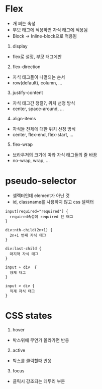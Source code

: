 <!-- @format -->

# Flex

- 개 쩌는 속성
- 부모 태그에 적용하면 자식 태그에 적용됨
- Block -> Inline-block으로 적용됨

1. display

- flex로 설정, 부모 태그에만

2. flex-direction

- 자식 태그들이 나열되는 순서
- row(default), column, ...

3. justify-content

- 자식 태그간 정렬?, 위치 선정 방식
- center, space-around, ...

4. align-items

- 자식들 전체에 대한 위치 선정 방식
- center, flex-end, flex-start, ...

5. flex-wrap

- 브라우저의 크기에 따라 자식 태그들의 줄 바꿈
- no-wrap, wrap, ...

# pseudo-selector

- 셀렉터인데 element가 아닌 것
- id, classname를 사용하지 않고 css 셀렉터

```
input[required="required"] {
  required속성이 required 인 태그
}

div:nth-child(2n+1) {
  2n+1 번째 자식 태그
}

div:last-child {
  마지막 자식 태그
}

input + div  {
  형제 태그
}

input > div {
  직계 자식 태그
}
```

# CSS states

1. hover

- 박스위에 무언가 올라가면 반응

2. active

- 박스를 클릭할때 반응

3. focus

- 클릭시 강조되는 테두리 부분
